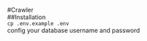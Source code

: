 #Crawler   
##Installation   
``` cp .env.example .env ```   
config your database username and password

